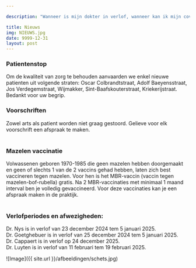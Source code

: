 ```yaml
---

description: "Wanneer is mijn dokter in verlof, wanneer kan ik mijn covidvaccin laten zetten en ander nieuws.. "

title: Nieuws
img: NIEUWS.jpg
date: 9999-12-31
layout: post
---
```



### Patientenstop
Om de kwaliteit van zorg te behouden aanvaarden we enkel nieuwe patienten uit volgende straten: Oscar Colbrandtstraat, Adolf Baeyensstraat, Jos Verdegemstraat, Wijmakker, Sint-Baafskouterstraat, Kriekerijstraat. Bedankt voor uw begrip.

### Voorschriften
Zowel arts als patient worden niet graag gestoord. Gelieve voor elk voorschrift een afspraak te maken.<br><br>

### Mazelen vaccinatie
Volwassenen geboren 1970-1985 die geen mazelen hebben doorgemaakt en geen of slechts 1 van de 2 vaccins gehad hebben, laten zich best vaccineren tegen mazelen. Voor hen is het MBR-vaccin (vaccin tegen mazelen-bof-rubella) gratis. Na 2 MBR-vaccinaties met minimaal 1 maand interval ben je volledig gevaccineerd. Voor deze vaccinaties kan je een afspraak maken in de praktijk.<br><br>

### Verlofperiodes en afwezigheden:
Dr. Nys is in verlof van 23 december 2024 tem 5 januari 2025. <br>
Dr. Goetghebuer is in verlof van 25 december 2024 tem 5 januari 2025. <br>
Dr. Cappaert is in verlof op 24 december 2025. <br>
Dr. Luyten is in verlof van 11 februari tem 19 februari 2025.





![Image]({{ site.url }}/afbeeldingen/schets.jpg)









